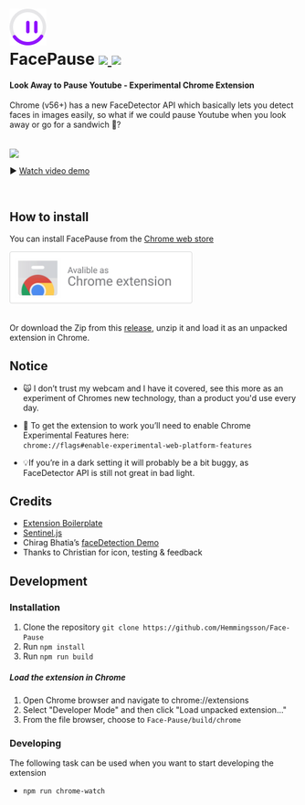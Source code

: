 

<h1>
 <img src="resources/FacePause.png?raw=true" alt="Face Pause">
  <br>
   FacePause  <a href="https://chrome.google.com/webstore/detail/igoccmpimadoamkfabcpelmkhpgiafhd"><img  src="https://img.shields.io/chrome-web-store/v/igoccmpimadoamkfabcpelmkhpgiafhd.svg"> <img src="https://img.shields.io/chrome-web-store/users/igoccmpimadoamkfabcpelmkhpgiafhd.svg"></a>
  
</h1>


#### Look Away to Pause Youtube - Experimental Chrome Extension


Chrome (v56+) has a new FaceDetector API which basically lets you detect faces in images easily, so what if we could pause Youtube when you look away or go for a sandwich 🥪?


  <br>
  <img align="center" src="https://media.giphy.com/media/2sdM8tdDlqZGY7g3bT/giphy.gif" width="430">



▶️ [Watch video demo](https://youtu.be/CL_B7iVpg4M)

   <br>
   
## How to install


You can install FacePause from the [Chrome web store](https://chrome.google.com/webstore/detail/igoccmpimadoamkfabcpelmkhpgiafhd)

<a href="https://chrome.google.com/webstore/detail/igoccmpimadoamkfabcpelmkhpgiafhd">
    <img src="resources/CWS-dl.png" width="320">
 </a>
 <br> <br>

Or download the Zip from this [release](https://github.com/Hemmingsson/Face-Pause/releases/tag/0.1), unzip it and load it as an unpacked extension in Chrome.

## Notice

- 🙀 I don’t trust my webcam and I have it covered, see this more as an experiment of Chromes new technology, than a product you'd use every day. 
- 🏴 To get the extension to work you’ll need to enable Chrome Experimental Features here: <br>
`chrome://flags#enable-experimental-web-platform-features`

- 💡If you’re in a dark setting it will probably be a bit buggy, as FaceDetector API is still not great in bad light. 


## Credits
- [Extension Boilerplate](https://github.com/EmailThis/extension-boilerplate)
- [Sentinel.js](https://github.com/muicss/sentineljs)
- Chirag Bhatia’s [faceDetection Demo](https://github.com/chirag64/live-face-detector/)
- Thanks to Christian for icon, testing & feedback

## Development

### Installation
1. Clone the repository `git clone https://github.com/Hemmingsson/Face-Pause`
2. Run `npm install`
3. Run `npm run build`

##### Load the extension in Chrome
1. Open Chrome browser and navigate to chrome://extensions
2. Select "Developer Mode" and then click "Load unpacked extension..."
3. From the file browser, choose to `Face-Pause/build/chrome`


### Developing
The following task can be used when you want to start developing the extension

- `npm run chrome-watch`



